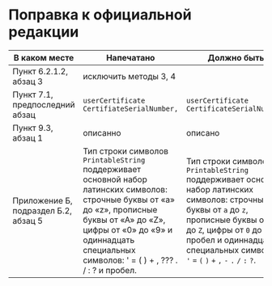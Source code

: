 # Поправка к официальной редакции

| В каком месте | Напечатано | Должно быть |
|---------------|------------|-------------|
| Пункт 6.2.1.2, абзац 3|исключить методы 3, 4||
| Пункт 7.1, предпоследний абзац | `userCertificate  CertifiateSerialNumber,` | `userCertificate  CertificateSerialNumber,` |
| Пункт 9.3, абзац 1 | описанно | описано |
| Приложение Б, подраздел Б.2, абзац 5 | Тип строки символов `PrintableString` поддерживает основной набор латинских символов: строчные буквы от «а» до «z», прописные буквы от «А» до «Z», цифры от «0» до «9» и одиннадцать специальных символов: ' = ( ) + , ??? . / : ? и пробел. | Тип строки символов `PrintableString` поддерживает основной набор латинских символов: строчные буквы от `а` до `z`, прописные буквы от `А` до `Z`, цифры от `0` до `9`, пробел и одиннадцать специальных символов: `'` `=` `(` `)` `+` `,` `-` `.` `/` `:` `?`. |


